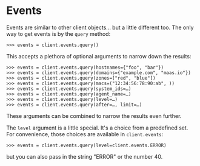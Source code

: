 # Events

Events are similar to other client objects... but a little different
too. The only way to get events is by the ``query`` method:

```pycon
>>> events = client.events.query()
```

This accepts a plethora of optional arguments to narrow down the results:

```pycon
>>> events = client.events.query(hostnames={"foo", "bar"})
>>> events = client.events.query(domains={"example.com", "maas.io"})
>>> events = client.events.query(zones=["red", "blue"])
>>> events = client.events.query(macs=("12:34:56:78:90:ab", ))
>>> events = client.events.query(system_ids=…)
>>> events = client.events.query(agent_name=…)
>>> events = client.events.query(level=…)
>>> events = client.events.query(after=…, limit=…)
```

These arguments can be combined to narrow the results even further.

The ``level`` argument is a little special. It's a choice from a
predefined set. For convenience, those choices are available in
``client.events``:

```pycon
>>> events = client.events.query(level=client.events.ERROR)
```

but you can also pass in the string "ERROR" or the number 40.
